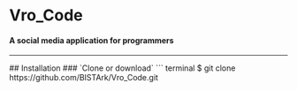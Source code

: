 # Vro_Code
#### A social media application for programmers
<hr>
## Installation
### `Clone or download`
``` terminal
$ git clone https://github.com/BISTArk/Vro_Code.git
